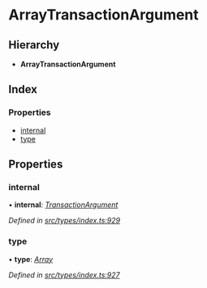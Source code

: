 # ArrayTransactionArgument

## Hierarchy

* **ArrayTransactionArgument**

## Index

### Properties

* [internal](arraytransactionargument.md#internal)
* [type](arraytransactionargument.md#type)

## Properties

### internal

• **internal**: [_TransactionArgument_](../globals.md#transactionargument)

_Defined in_ [_src/types/index.ts:929_](https://github.com/PolymathNetwork/polymesh-sdk/blob/959efb76/src/types/index.ts#L929)

### type

• **type**: [_Array_](../enums/transactionargumenttype.md#array)

_Defined in_ [_src/types/index.ts:927_](https://github.com/PolymathNetwork/polymesh-sdk/blob/959efb76/src/types/index.ts#L927)

